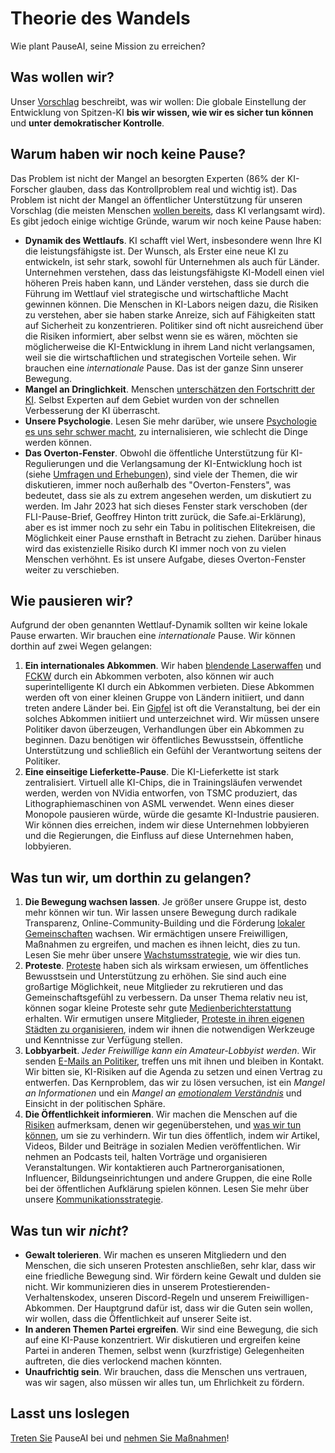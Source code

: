 

Theorie des Wandels
================

Wie plant PauseAI, seine Mission zu erreichen?

## Was wollen wir?

Unser [Vorschlag](/proposal) beschreibt, was wir wollen: Die globale Einstellung der Entwicklung von Spitzen-KI **bis wir wissen, wie wir es sicher tun können** und **unter demokratischer Kontrolle**.

## Warum haben wir noch keine Pause?

Das Problem ist nicht der Mangel an besorgten Experten (86% der KI-Forscher glauben, dass das Kontrollproblem real und wichtig ist).
Das Problem ist nicht der Mangel an öffentlicher Unterstützung für unseren Vorschlag (die meisten Menschen [wollen bereits](/polls-and-surveys), dass KI verlangsamt wird).
Es gibt jedoch einige wichtige Gründe, warum wir noch keine Pause haben:

- **Dynamik des Wettlaufs**.
  KI schafft viel Wert, insbesondere wenn Ihre KI die leistungsfähigste ist.
  Der Wunsch, als Erster eine neue KI zu entwickeln, ist sehr stark, sowohl für Unternehmen als auch für Länder.
  Unternehmen verstehen, dass das leistungsfähigste KI-Modell einen viel höheren Preis haben kann, und Länder verstehen, dass sie durch die Führung im Wettlauf viel strategische und wirtschaftliche Macht gewinnen können.
  Die Menschen in KI-Labors neigen dazu, die Risiken zu verstehen, aber sie haben starke Anreize, sich auf Fähigkeiten statt auf Sicherheit zu konzentrieren.
  Politiker sind oft nicht ausreichend über die Risiken informiert, aber selbst wenn sie es wären, möchten sie möglicherweise die KI-Entwicklung in ihrem Land nicht verlangsamen, weil sie die wirtschaftlichen und strategischen Vorteile sehen.
  Wir brauchen eine _internationale_ Pause.
  Das ist der ganze Sinn unserer Bewegung.
- **Mangel an Dringlichkeit**.
  Menschen [unterschätzen den Fortschritt der KI](/urgency).
  Selbst Experten auf dem Gebiet wurden von der schnellen Verbesserung der KI überrascht.
- **Unsere Psychologie**.
  Lesen Sie mehr darüber, wie unsere [Psychologie es uns sehr schwer macht](/psychology-of-x-risk), zu internalisieren, wie schlecht die Dinge werden können.
- **Das Overton-Fenster**.
  Obwohl die öffentliche Unterstützung für KI-Regulierungen und die Verlangsamung der KI-Entwicklung hoch ist (siehe [Umfragen und Erhebungen](/polls-and-surveys)), sind viele der Themen, die wir diskutieren, immer noch außerhalb des "Overton-Fensters", was bedeutet, dass sie als zu extrem angesehen werden, um diskutiert zu werden. Im Jahr 2023 hat sich dieses Fenster stark verschoben (der FLI-Pause-Brief, Geoffrey Hinton tritt zurück, die Safe.ai-Erklärung), aber es ist immer noch zu sehr ein Tabu in politischen Elitekreisen, die Möglichkeit einer Pause ernsthaft in Betracht zu ziehen. Darüber hinaus wird das existenzielle Risiko durch KI immer noch von zu vielen Menschen verhöhnt. Es ist unsere Aufgabe, dieses Overton-Fenster weiter zu verschieben.

## Wie pausieren wir?

Aufgrund der oben genannten Wettlauf-Dynamik sollten wir keine lokale Pause erwarten.
Wir brauchen eine _internationale_ Pause.
Wir können dorthin auf zwei Wegen gelangen:

1. **Ein internationales Abkommen**. Wir haben [blendende Laserwaffen](https://en.wikipedia.org/wiki/Protocol_on_Blinding_Laser_Weapons) und [FCKW](https://en.wikipedia.org/wiki/Montreal_Protocol) durch ein Abkommen verboten, also können wir auch superintelligente KI durch ein Abkommen verbieten. Diese Abkommen werden oft von einer kleinen Gruppe von Ländern initiiert, und dann treten andere Länder bei. Ein [Gipfel](/summit) ist oft die Veranstaltung, bei der ein solches Abkommen initiiert und unterzeichnet wird. Wir müssen unsere Politiker davon überzeugen, Verhandlungen über ein Abkommen zu beginnen. Dazu benötigen wir öffentliches Bewusstsein, öffentliche Unterstützung und schließlich ein Gefühl der Verantwortung seitens der Politiker.
2. **Eine einseitige Lieferkette-Pause**. Die KI-Lieferkette ist stark zentralisiert. Virtuell alle KI-Chips, die in Trainingsläufen verwendet werden, werden von NVidia entworfen, von TSMC produziert, das Lithographiemaschinen von ASML verwendet. Wenn eines dieser Monopole pausieren würde, würde die gesamte KI-Industrie pausieren. Wir können dies erreichen, indem wir diese Unternehmen lobbyieren und die Regierungen, die Einfluss auf diese Unternehmen haben, lobbyieren.

## Was tun wir, um dorthin zu gelangen?

1. **Die Bewegung wachsen lassen**. Je größer unsere Gruppe ist, desto mehr können wir tun. Wir lassen unsere Bewegung durch radikale Transparenz, Online-Community-Building und die Förderung [lokaler Gemeinschaften](/communities) wachsen. Wir ermächtigen unsere Freiwilligen, Maßnahmen zu ergreifen, und machen es ihnen leicht, dies zu tun. Lesen Sie mehr über unsere [Wachstumsstrategie](/growth-strategy), wie wir dies tun.
2. **Proteste**. [Proteste](/protests) haben sich als wirksam erwiesen, um öffentliches Bewusstsein und Unterstützung zu erhöhen. Sie sind auch eine großartige Möglichkeit, neue Mitglieder zu rekrutieren und das Gemeinschaftsgefühl zu verbessern. Da unser Thema relativ neu ist, können sogar kleine Proteste sehr gute [Medienberichterstattung](/press) erhalten. Wir ermutigen unsere Mitglieder, [Proteste in ihren eigenen Städten zu organisieren](/organizing-a-protest), indem wir ihnen die notwendigen Werkzeuge und Kenntnisse zur Verfügung stellen.
3. **Lobbyarbeit**. _Jeder Freiwillige kann ein Amateur-Lobbyist werden_. Wir senden [E-Mails an Politiker](/email-builder), treffen uns mit ihnen und bleiben in Kontakt. Wir bitten sie, KI-Risiken auf die Agenda zu setzen und einen Vertrag zu entwerfen. Das Kernproblem, das wir zu lösen versuchen, ist ein _Mangel an Informationen_ und ein _Mangel an [emotionalem Verständnis](/psychology-of-x-risk)_ und Einsicht in der politischen Sphäre.
4. **Die Öffentlichkeit informieren**. Wir machen die Menschen auf die [Risiken](/risks) aufmerksam, denen wir gegenüberstehen, und [was wir tun können](/action), um sie zu verhindern. Wir tun dies öffentlich, indem wir Artikel, Videos, Bilder und Beiträge in sozialen Medien veröffentlichen. Wir nehmen an Podcasts teil, halten Vorträge und organisieren Veranstaltungen. Wir kontaktieren auch Partnerorganisationen, Influencer, Bildungseinrichtungen und andere Gruppen, die eine Rolle bei der öffentlichen Aufklärung spielen können. Lesen Sie mehr über unsere [Kommunikationsstrategie](/communication-strategy).

## Was tun wir _nicht_?

- **Gewalt tolerieren**. Wir machen es unseren Mitgliedern und den Menschen, die sich unseren Protesten anschließen, sehr klar, dass wir eine friedliche Bewegung sind. Wir fördern keine Gewalt und dulden sie nicht. Wir kommunizieren dies in unserem Protestierenden-Verhaltenskodex, unseren Discord-Regeln und unserem Freiwilligen-Abkommen. Der Hauptgrund dafür ist, dass wir die Guten sein wollen, wir wollen, dass die Öffentlichkeit auf unserer Seite ist.
- **In anderen Themen Partei ergreifen**. Wir sind eine Bewegung, die sich auf eine KI-Pause konzentriert. Wir diskutieren und ergreifen keine Partei in anderen Themen, selbst wenn (kurzfristige) Gelegenheiten auftreten, die dies verlockend machen könnten.
- **Unaufrichtig sein**. Wir brauchen, dass die Menschen uns vertrauen, was wir sagen, also müssen wir alles tun, um Ehrlichkeit zu fördern.

## Lasst uns loslegen

[Treten Sie](/join) PauseAI bei und [nehmen Sie Maßnahmen](/action)!
